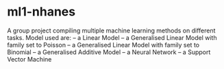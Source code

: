 # ml1-nhanes
A group project compiling multiple machine learning methods on different tasks. Model used are: 
– a Linear Model
– a Generalised Linear Model with family set to Poisson
– a Generalised Linear Model with family set to Binomial
– a Generalised Additive Model
– a Neural Network
– a Support Vector Machine
